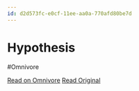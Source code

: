 ```yaml
---
id: d2d573fc-e0cf-11ee-aa0a-770afd80be7d
---
```


# Hypothesis
#Omnivore

[Read on Omnivore](https://omnivore.app/me/hypothesis-18e3530b94c)
[Read Original](https://hypothes.is/a/bD37wuDLEe6ic1eQHOm08w)

